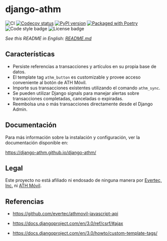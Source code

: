 # django-athm 

![CI](https://github.com/django-athm/django-athm/workflows/CI/badge.svg?branch=master)
[![Codecov status](https://codecov.io/gh/django-athm/django-athm/branch/master/graph/badge.svg)](https://codecov.io/gh/django-athm/django-athm)
[![PyPI version](https://img.shields.io/pypi/v/django-athm.svg)](https://pypi.org/project/django-athm/)
[![Packaged with Poetry](https://img.shields.io/badge/package_manager-poetry-blue.svg)](https://poetry.eustace.io/)
![Code style badge](https://badgen.net/badge/code%20style/black/000)
![License badge](https://img.shields.io/github/license/django-athm/django-athm.svg)

_See this README in English: [README.md](/README.md)_

## Características

* Persiste referencias a transacciones y artículos en su propia base de datos.
* El template tag `athm_button` es customizable y provee acceso conveniente al botón de ATH Móvil.
* Importe sus transacciones existentes utilizando el comando `athm_sync`.
* Se pueden utilizar Django signals para manejar alertas sobre transacciones completadas, canceladas o expiradas.
* Reembolsa una o más transacciones directamente desde el Django Admin.


## Documentación

Para más información sobre la instalación y configuración, ver la documentación disponible en:

https://django-athm.github.io/django-athm/

## Legal

Este proyecto no está afiliado ni endosado de ninguna manera por [Evertec, Inc.](https://www.evertecinc.com/) ni [ATH Móvil](https://portal.athmovil.com/).


## Referencias

- https://github.com/evertec/athmovil-javascript-api

- https://docs.djangoproject.com/en/3.0/ref/csrf/#ajax

- https://docs.djangoproject.com/en/3.0/howto/custom-template-tags/

